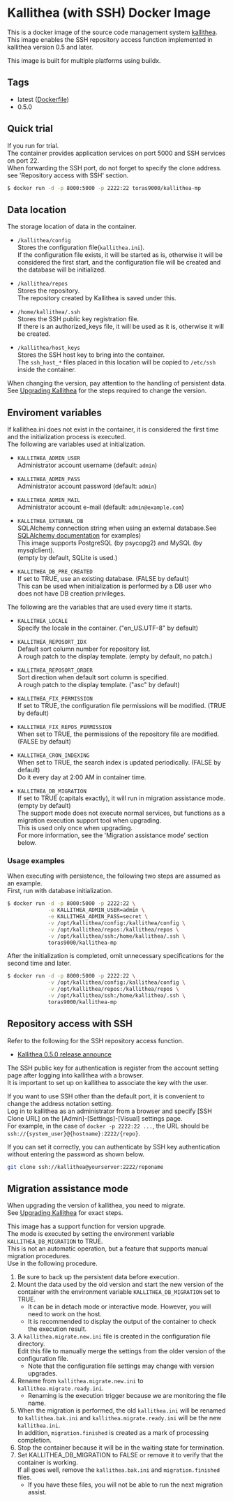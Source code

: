 # Kallithea (with SSH) Docker Image

This is a docker image of the source code management system [kallithea](https://kallithea-scm.org/)\.  
This image enables the SSH repository access function implemented in kallithea version 0.5 and later.  

This image is built for multiple platforms using buildx. 

## Tags

- latest ([Dockerfile](https://github.com/toras9000/docker-kallithea/tree/main/build))
- 0.5.0

## Quick trial

If you run for trial.  
The container provides application services on port 5000 and SSH services on port 22.  
When forwarding the SSH port, do not forget to specify the clone address. see 'Repository access with SSH' section.  

```bash
$ docker run -d -p 8000:5000 -p 2222:22 toras9000/kallithea-mp
```

## Data location

The storage location of data in the container.  

- `/kallithea/config`  
Stores the configuration file(`kallithea.ini`).  
If the configuration file exists, it will be started as is, otherwise it will be considered the first start, and the configuration file will be created and the database will be initialized.  

- `/kallithea/repos`  
Stores the repository.  
The repository created by Kallithea is saved under this.  

- `/home/kallithea/.ssh`  
Stores the SSH public key registration file.  
If there is an authorized_keys file, it will be used as it is, otherwise it will be created.  

- `/kallithea/host_keys`  
Stores the SSH host key to bring into the container.  
The `ssh_host_*` files placed in this location will be copied to `/etc/ssh` inside the container.  

When changing the version, pay attention to the handling of persistent data.  
See [Upgrading Kallithea](https://kallithea.readthedocs.io/en/latest/upgrade.html) for the steps required to change the version.  

## Enviroment variables

If kallithea.ini does not exist in the container, it is considered the first time and the initialization process is executed.  
The following are variables used at initialization.  

- `KALLITHEA_ADMIN_USER`  
Administrator account username (default: `admin`)  

- `KALLITHEA_ADMIN_PASS`  
Administrator account password (default: `admin`)  

- `KALLITHEA_ADMIN_MAIL`  
Administrator account e-mail (default: `admin@example.com`)  

- `KALLITHEA_EXTERNAL_DB`  
SQLAlchemy connection string when using an external database.See [SQLAlchemy documentation](https://docs.sqlalchemy.org/en/12/core/engines.html#database-urls) for examples)  
This image supports PostgreSQL (by psycopg2) and MySQL (by mysqlclient).  
(empty by default, SQLite is used.)  

- `KALLITHEA_DB_PRE_CREATED`  
If set to TRUE, use an existing database. (FALSE by default)  
This can be used when initialization is performed by a DB user who does not have DB creation privileges.  

The following are the variables that are used every time it starts.  

- `KALLITHEA_LOCALE`  
Specify the locale in the container.  ("en_US.UTF-8" by default)  

- `KALLITHEA_REPOSORT_IDX`  
Default sort column number for repository list.  
A rough patch to the display template. (empty by default, no patch.)  

- `KALLITHEA_REPOSORT_ORDER`  
Sort direction when default sort column is specified.  
A rough patch to the display template. ("asc" by default)  

- `KALLITHEA_FIX_PERMISSION`  
If set to TRUE, the configuration file permissions will be modified.  (TRUE by default)  

- `KALLITHEA_FIX_REPOS_PERMISSION`  
When set to TRUE, the permissions of the repository file are modified.  (FALSE by default)  

- `KALLITHEA_CRON_INDEXING`  
When set to TRUE, the search index is updated periodically. (FALSE by default)  
Do it every day at 2:00 AM in container time. 

- `KALLITHEA_DB_MIGRATION`  
If set to TRUE (capitals exactly), it will run in migration assistance mode. (empty by default)  
The support mode does not execute normal services, but functions as a migration execution support tool when upgrading.  
This is used only once when upgrading.  
For more information, see the 'Migration assistance mode' section below.

### Usage examples

When executing with persistence, the following two steps are assumed as an example.  
First, run with database initialization.  

```bash
$ docker run -d -p 8000:5000 -p 2222:22 \
             -e KALLITHEA_ADMIN_USER=admin \
             -e KALLITHEA_ADMIN_PASS=secret \
             -v /opt/kallithea/config:/kallithea/config \
             -v /opt/kallithea/repos:/kallithea/repos \
             -v /opt/kallithea/ssh:/home/kallithea/.ssh \
             toras9000/kallithea-mp
```

After the initialization is completed, omit unnecessary specifications for the second time and later.  

```bash
$ docker run -d -p 8000:5000 -p 2222:22 \
             -v /opt/kallithea/config:/kallithea/config \
             -v /opt/kallithea/repos:/kallithea/repos \
             -v /opt/kallithea/ssh:/home/kallithea/.ssh \
             toras9000/kallithea-mp
```

## Repository access with SSH

Refer to the following for the SSH repository access function.  

- [Kallithea 0.5.0 release announce](https://kallithea-scm.org/news/release-0.5.0.html)

The SSH public key for authentication is register from the account setting page after logging into kallithea with a browser.  
It is important to set up on kallithea to associate the key with the user.  

If you want to use SSH other than the default port, it is convenient to change the address notation setting.  
Log in to kallithea as an administrator from a browser and specify [SSH Clone URL] on the [Admin]-[Settings]-[Visual] settings page.  
For example, in the case of `docker -p 2222:22 ...`, the URL should be `ssh://{system_user}@{hostname}:2222/{repo}`.  

If you can set it correctly, you can authenticate by SSH key authentication without entering the password as shown below.

```bash
git clone ssh://kallithea@yourserver:2222/reponame
```

## Migration assistance mode

When upgrading the version of kallithea, you need to migrate.  
See [Upgrading Kallithea](https://kallithea.readthedocs.io/en/latest/upgrade.html) for exact steps.  

This image has a support function for version upgrade.  
The mode is executed by setting the environment variable `KALLITHEA_DB_MIGRATION` to TRUE.  
This is not an automatic operation, but a feature that supports manual migration procedures.  
Use in the following procedure.  

1. Be sure to back up the persistent data before execution.
1. Mount the data used by the old version and start the new version of the container with the environment variable `KALLITHEA_DB_MIGRATION` set to TRUE.
   - It can be in detach mode or interactive mode. However, you will need to work on the host.
   - It is recommended to display the output of the container to check the execution result.
1. A `kallithea.migrate.new.ini` file is created in the configuration file directory.  
Edit this file to manually merge the settings from the older version of the configuration file.
   - Note that the configuration file settings may change with version upgrades.
1. Rename from `kallithea.migrate.new.ini` to `kallithea.migrate.ready.ini`.
   - Renaming is the execution trigger because we are monitoring the file name.
1. When the migration is performed, the old `kallithea.ini` will be renamed to `kallithea.bak.ini` and `kallithea.migrate.ready.ini` will be the new `kallithea.ini`.  
In addition, `migration.finished` is created as a mark of processing completion.
1. Stop the container because it will be in the waiting state for termination.
1. Set KALLITHEA_DB_MIGRATION to FALSE or remove it to verify that the container is working.  
If all goes well, remove the `kallithea.bak.ini` and `migration.finished` files.
   - If you have these files, you will not be able to run the next migration assist.
